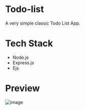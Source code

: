 # Todo-list
A very simple classic Todo List App.

# Tech Stack
- Node.js
- Express.js
- Ejs

# Preview
![image](https://github.com/prateekkumaroriginal/Todo-list/assets/89418989/94d644e8-459d-486e-8639-7dc715de2850)

